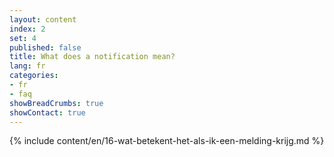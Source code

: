```yaml
---
layout: content
index: 2
set: 4
published: false 
title: What does a notification mean?
lang: fr
categories:
- fr
- faq
showBreadCrumbs: true
showContact: true
---
```

{% include content/en/16-wat-betekent-het-als-ik-een-melding-krijg.md %}
